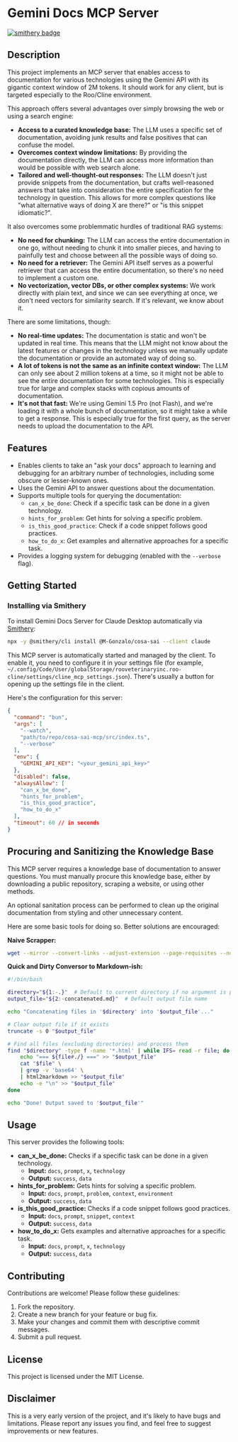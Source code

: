 # Gemini Docs MCP Server

[![smithery badge](https://smithery.ai/badge/@M-Gonzalo/cosa-sai)](https://smithery.ai/server/@M-Gonzalo/cosa-sai)

## Description

This project implements an MCP server that enables access to documentation for various technologies using the Gemini API with its gigantic context window of 2M tokens. It should work for any client, but is targeted especially to the Roo/Cline environment.

This approach offers several advantages over simply browsing the web or using a search engine:

*   **Access to a curated knowledge base:** The LLM uses a specific set of documentation, avoiding junk results and false positives that can confuse the model.
*   **Overcomes context window limitations:** By providing the documentation directly, the LLM can access more information than would be possible with web search alone.
*   **Tailored and well-thought-out responses:** The LLM doesn't just provide snippets from the documentation, but crafts well-reasoned answers that take into consideration the entire specification for the technology in question. This allows for more complex questions like "what alternative ways of doing X are there?" or "is this snippet idiomatic?".

It also overcomes some problemmatic hurdles of traditional RAG systems:

*   **No need for chunking:** The LLM can access the entire documentation in one go, without needing to chunk it into smaller pieces, and having to painfully test and choose between all the possible ways of doing so.
*   **No need for a retriever:** The Gemini API itself serves as a powerful retriever that can access the entire documentation, so there's no need to implement a custom one.
*   **No vectorization, vector DBs, or other complex systems:** We work directly with plain text, and since we can see everything at once, we don't need vectors for similarity search. If it's relevant, we know about it.

There are some limitations, though:

*   **No real-time updates:** The documentation is static and won't be updated in real time. This means that the LLM might not know about the latest features or changes in the technology unless we manually update the documentation or provide an automated way of doing so.
*   **A lot of tokens is not the same as an infinite context window:** The LLM can only see about 2 million tokens at a time, so it might not be able to see the entire documentation for some technologies. This is especially true for large and complex stacks with copious amounts of documentation.
*   **It's not that fast:** We're using Gemini 1.5 Pro (not Flash), and we're loading it with a whole bunch of documentation, so it might take a while to get a response. This is especially true for the first query, as the server needs to upload the documentation to the API.

## Features

*   Enables clients to take an "ask your docs" approach to learning and debugging for an arbitrary number of technologies, including some obscure or lesser-known ones.
*   Uses the Gemini API to answer questions about the documentation.
*   Supports multiple tools for querying the documentation:
    *   `can_x_be_done`: Check if a specific task can be done in a given technology.
    *   `hints_for_problem`: Get hints for solving a specific problem.
    *   `is_this_good_practice`: Check if a code snippet follows good practices.
    *   `how_to_do_x`: Get examples and alternative approaches for a specific task.
*   Provides a logging system for debugging (enabled with the `--verbose` flag).

## Getting Started

### Installing via Smithery

To install Gemini Docs Server for Claude Desktop automatically via [Smithery](https://smithery.ai/server/@M-Gonzalo/cosa-sai):

```bash
npx -y @smithery/cli install @M-Gonzalo/cosa-sai --client claude
```

This MCP server is automatically started and managed by the client. To enable it, you need to configure it in your settings file (for example, `~/.config/Code/User/globalStorage/rooveterinaryinc.roo-cline/settings/cline_mcp_settings.json`). There's usually a button for opening up the settings file in the client.

Here's the configuration for this server:

```json
{
  "command": "bun",
  "args": [
    "--watch",
    "path/to/repo/cosa-sai-mcp/src/index.ts",
    "--verbose"
  ],
  "env": {
    "GEMINI_API_KEY": "<your_gemini_api_key>"
  },
  "disabled": false,
  "alwaysAllow": [
    "can_x_be_done",
    "hints_for_problem",
    "is_this_good_practice",
    "how_to_do_x"
  ],
  "timeout": 60 // in seconds
}
```

## Procuring and Sanitizing the Knowledge Base

This MCP server requires a knowledge base of documentation to answer questions. You must manually procure this knowledge base, either by downloading a public repository, scraping a website, or using other methods.

An optional sanitation process can be performed to clean up the original documentation from styling and other unnecessary content.

Here are some basic tools for doing so. Better solutions are encouraged:

**Naive Scrapper:**

```bash
wget --mirror --convert-links --adjust-extension --page-requisites --no-parent --directory-prefix=./local_copy --no-verbose --show-progress $1
```

**Quick and Dirty Conversor to Markdown-ish:**

```bash
#!/bin/bash

directory="${1:-.}"  # Default to current directory if no argument is provided
output_file="${2:-concatenated.md}"  # Default output file name

echo "Concatenating files in '$directory' into '$output_file'..."

# Clear output file if it exists
truncate -s 0 "$output_file"

# Find all files (excluding directories) and process them
find "$directory" -type f -name '*.html' | while IFS= read -r file; do
    echo "=== ${file#./} ===" >> "$output_file"
    cat "$file" \
    | grep -v 'base64' \
    | html2markdown >> "$output_file"
    echo -e "\n" >> "$output_file"
done

echo "Done! Output saved to '$output_file'"
```

## Usage

This server provides the following tools:

*   **can\_x\_be\_done:** Checks if a specific task can be done in a given technology.
    *   **Input:** `docs`, `prompt`, `x`, `technology`
    *   **Output:** `success`, `data`
*   **hints\_for\_problem:** Gets hints for solving a specific problem.
    *   **Input:** `docs`, `prompt`, `problem`, `context`, `environment`
    *   **Output:** `success`, `data`
*   **is\_this\_good\_practice:** Checks if a code snippet follows good practices.
    *   **Input:** `docs`, `prompt`, `snippet`, `context`
    *   **Output:** `success`, `data`
*   **how\_to\_do\_x:** Gets examples and alternative approaches for a specific task.
    *   **Input:** `docs`, `prompt`, `x`, `technology`
    *   **Output:** `success`, `data`

## Contributing

Contributions are welcome! Please follow these guidelines:

1.  Fork the repository.
2.  Create a new branch for your feature or bug fix.
3.  Make your changes and commit them with descriptive commit messages.
4.  Submit a pull request.

## License

This project is licensed under the MIT License.

## Disclaimer

This is a very early version of the project, and it's likely to have bugs and limitations. Please report any issues you find, and feel free to suggest improvements or new features.